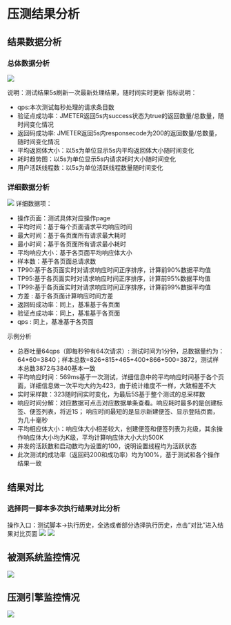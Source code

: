 
# 压测结果分析
## 结果数据分析
### 总体数据分析
![](https://github.com/jdcloudcom/cn/blob/cn-perftest-v1/image/Perftest/26.png)

说明：测试结果5s刷新一次最新处理结果，随时间实时更新
指标说明：
- qps:本次测试每秒处理的请求条目数
- 验证点成功率：JMETER返回5s内success状态为true的返回数量/总数量，随时间变化情况
- 返回码成功率: JMETER返回5s内responsecode为200的返回数量/总数量，随时间变化情况
- 平均返回体大小：以5s为单位显示5s内平均返回体大小随时间变化
- 耗时趋势图：以5s为单位显示5s内请求耗时大小随时间变化
- 用户活跃线程数：以5s为单位活跃线程数量随时间变化
### 详细数据分析
![](https://github.com/jdcloudcom/cn/blob/cn-perftest-v1/image/Perftest/27.png)
详细数据项：
- 操作页面：测试具体对应操作page
- 平均时间：基于每个页面请求平均响应时间
- 最大时间：基于各页面所有请求最大耗时
- 最小时间：基于各页面所有请求最小耗时
- 平均响应大小：基于各页面平均响应体大小
- 样本数：基于各页面总请求数
- TP90:基于各页面实时对请求响应时间正序排序，计算前90%数据平均值
- TP95:基于各页面实时对请求响应时间正序排序，计算前95%数据平均值
- TP99:基于各页面实时对请求响应时间正序排序，计算前99%数据平均值
- 方差 : 基于各页面计算响应时间方差
- 返回码成功率：同上，基准基于各页面
- 验证点成功率：同上，基准基于各页面
- qps : 同上，基准基于各页面

示例分析
- 总吞吐量64qps（即每秒钟有64次请求）: 测试时间为1分钟，总数据量约为：64*60=3840；样本总数=826+815+465+400+866+500=3872，测试样本总数3872与3840基本一致
- 平均响应时间：569ms基于一次测试，详细信息中的平均响应时间基于各个页面，详细信息做一次平均大约为423，由于统计维度不一样，大致相差不大
- 实时采样数：323随时间实时变化，为最后5S基于整个测试的总采样数
- 响应时间分解：对应数据可点击对应数据单条查看。响应耗时最多的是创建标签、便签列表，将近1S； 响应时间最短的是显示新建便签、显示登陆页面，为几十毫秒
- 平均相应体大小：响应体大小相差较大，创建便签和便签列表为兆级，其余操作响应体大小均为K级，平均计算响应体大小大约500K
- 并发的活跃数和启动数均为设置的100，说明设置线程均为活跃状态
- 此次测试的成功率（返回码200和成功率）均为100%，基于测试和各个操作结果一致
## 结果对比
### 选择同一脚本多次执行结果对比分析
操作入口：测试脚本→执行历史，全选或者部分选择执行历史，点击“对比”进入结果对比页面
![](https://github.com/jdcloudcom/cn/blob/cn-perftest-v1/image/Perftest/28.png)
![](https://github.com/jdcloudcom/cn/blob/cn-perftest-v1/image/Perftest/29.png)
## 被测系统监控情况
![](https://github.com/jdcloudcom/cn/blob/cn-perftest-v1/image/Perftest/30.png)
## 压测引擎监控情况
![](https://github.com/jdcloudcom/cn/blob/cn-perftest-v1/image/Perftest/31.png)


